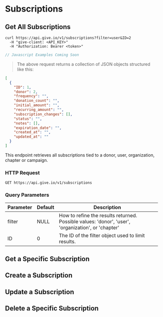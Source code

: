 # Subscriptions

## Get All Subscriptions

```shell
curl https://api.give.io/v1/subscriptions?filter=user&ID=2
  -H "give-client: <API_KEY>"
  -H "Authorization: Bearer <token>"
```

```javascript
// Javascript Examples Coming Soon
```

> The above request returns a collection of JSON objects structured like this:

```json
[
  {
    "ID": 1,
    "donor": 2,
    "frequency": "",
    "donation_count": "",
    "initial_amount": "",
    "recurring_amount": "",
    "subscription_changes": [],
    "status": "",
    "notes": [],
    "expiration_date": "",
    "created_at": "",
    "updated_at": ""
  }
]
```

This endpoint retrieves all subscriptions tied to a donor, user, organization, chapter or campaign.

### HTTP Request

`GET https://api.give.io/v1/subscriptions`

### Query Parameters

Parameter | Default | Description
--------- | ------- | -----------
filter  | NULL | How to refine the results returned. Possible values: 'donor', 'user', 'organization', or 'chapter'
ID | 0 | The ID of the filter object used to limit results.

## Get a Specific Subscription

## Create a Subscription

## Update a Subscription

## Delete a Specific Subscription
